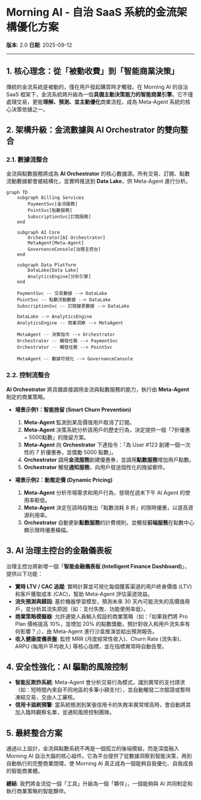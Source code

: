 


# Morning AI - 自治 SaaS 系統的金流架構優化方案

**版本**: 2.0
**日期**: 2025-09-12

---

## 1. 核心理念：從「被動收費」到「智能商業決策」

傳統的金流系統是被動的，僅在用戶發起購買時才觸發。在 Morning AI 的自治 SaaS 框架下，金流系統將升級為一個**具備主動決策能力的智能商業引擎**。它不僅處理交易，更能**理解、預測、並主動優化**商業流程，成為 Meta-Agent 系統的核心決策依據之一。

## 2. 架構升級：金流數據與 AI Orchestrator 的雙向整合

### 2.1. 數據流整合

金流與點數服務將成為 **AI Orchestrator** 的核心數據源。所有交易、訂閱、點數流動數據都會被結構化，並實時推送到 **Data Lake**，供 Meta-Agent 進行分析。

```mermaid
graph TD
    subgraph Billing Services
        PaymentSvc[金流服務]
        PointSvc[點數服務]
        SubscriptionSvc[訂閱服務]
    end

    subgraph AI Core
        Orchestrator[AI Orchestrator]
        MetaAgent[Meta-Agent]
        GovernanceConsole[治理主控台]
    end

    subgraph Data Platform
        DataLake[Data Lake]
        AnalyticsEngine[分析引擎]
    end

    PaymentSvc -- 交易數據 --> DataLake
    PointSvc -- 點數流動數據 --> DataLake
    SubscriptionSvc -- 訂閱變更數據 --> DataLake

    DataLake --> AnalyticsEngine
    AnalyticsEngine -- 商業洞察 --> MetaAgent

    MetaAgent -- 決策指令 --> Orchestrator
    Orchestrator -- 觸發任務 --> PaymentSvc
    Orchestrator -- 觸發任務 --> PointSvc

    MetaAgent -- 數據可視化 --> GovernanceConsole
```

### 2.2. 控制流整合

**AI Orchestrator** 將具備直接調用金流與點數服務的能力，執行由 **Meta-Agent** 制定的商業策略。

- **場景示例1：智能挽留 (Smart Churn Prevention)**
  1.  **Meta-Agent** 監測到某高價值用戶取消了訂閱。
  2.  **Meta-Agent** 決策系統分析該用戶的歷史行為，決定提供一個「7折優惠 + 5000點數」的挽留方案。
  3.  **Meta-Agent** 向 **Orchestrator** 下達指令：「為 User #123 創建一個一次性的 7 折優惠券，並獎勵 5000 點數」。
  4.  **Orchestrator** 調用**金流服務**創建優惠券，並調用**點數服務**增加用戶點數。
  5.  **Orchestrator** 觸發**通知服務**，向用戶發送個性化的挽留郵件。

- **場景示例2：動態定價 (Dynamic Pricing)**
  1.  **Meta-Agent** 分析市場需求和用戶行為，發現在週末下午 AI Agent 的使用率較低。
  2.  **Meta-Agent** 決定在該時段推出「點數消耗 8 折」的限時優惠，以提高資源利用率。
  3.  **Orchestrator** 自動更新**點數服務**的計費規則，並觸發**前端服務**在點數中心顯示限時優惠橫幅。

## 3. AI 治理主控台的金融儀表板

治理主控台將新增一個「**智能金融儀表板 (Intelligent Finance Dashboard)**」，提供以下功能：

- **實時 LTV / CAC 追蹤**: 實時計算並可視化每個獲客渠道的用戶終身價值 (LTV) 和客戶獲取成本 (CAC)，幫助 Meta-Agent 評估渠道效益。
- **流失預測與歸因**: 基於機器學習模型，預測未來 30 天內可能流失的高價值用戶，並分析其流失原因（如：支付失敗、功能使用率低）。
- **商業策略模擬器**: 允許運營人員輸入假設的商業策略（如：「如果我們將 Pro Plan 價格提高 10%，並增加 20% 的點數獎勵，預計對收入和用戶流失率有何影響？」），由 Meta-Agent 進行沙盒推演並給出預測報告。
- **收入健康度儀表盤**: 監控 MRR (月度經常性收入)、Churn Rate (流失率)、ARPU (每用戶平均收入) 等核心指標，並在指標異常時自動告警。

## 4. 安全性強化：AI 驅動的風險控制

- **智能反欺詐系統**: Meta-Agent 會分析交易行為模式，識別異常的支付請求（如：短時間內來自不同地區的多筆小額支付），並自動觸發二次驗證或暫時凍結交易，交由人工審核。
- **信用卡盜刷預警**: 當系統檢測到某張信用卡的失敗率異常增高時，會自動將其加入臨時觀察名單，並通知風險控制團隊。

## 5. 最終整合方案

通過以上設計，金流與點數系統不再是一個孤立的後端模組，而是深度融入 Morning AI 自治大腦的核心組件。它為平台提供了從數據洞察到智能決策，再到自動執行的完整商業閉環，使 Morning AI 真正成為一個能夠自我優化、自我成長的智能商業體。

**總結**: 我們將金流從一個「工具」升級為一個「夥伴」，一個能夠與 AI 共同制定和執行商業策略的智能夥伴。

